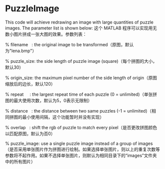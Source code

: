 # PuzzleImage
This code will achieve redrawing an image with large quantities of puzzle images. The parameter list is shown below:
这个 MATLAB 程序可以实现用无数小图片拼成一张大图的效果。参数列表：

% filename   : the original image to be transformed（原图，默认为"lena.bmp"）

% puzzle_size: the side length of puzzle image (square)（每个拼图的大小，默认30）

% origin_size: the maximum pixel number of the side length of origin（原图缩放后的边长，默认120）

% repeat     : the largest repeat time of each puzzle (0 = unlimited)（单张拼图的最大使用次数，默认为5，0表示无限制）

% distance   : the distance between two same puzzles (-1 = unlimited)（相同拼图的最小使用间隔，这个功能暂时并没有实现）

% overlap    : shift the rgb of puzzle to match every pixel（是否更改拼图颜色以匹配原图，默认为否0）

% puzzle_image: use a single puzzle image instead of a group of images（是否采用单张图片作为拼图进行绘制。如果选择单张图片，则以上的重复次数等参数将不起作用。如果不选择单张图片，则默认为相同目录下的“images”文件夹中的所有图片）

